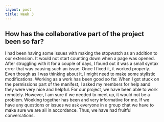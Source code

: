 ```yaml
---
layout: post
title: Week 3
---
```


## How has the collaborative part of the project been so far? ##

I had been having some issues with making the stopwatch as an addition to our extension. It would not start counting down when a page was opened. After struggling with it for a couple of days, I found out it was a small syntax error that was causing such an issue. Once I fixed it, it worked properly. Even though as I was thinking about it, I might need to make some stylistic modifications. Working as a work has been good so far. When I got stuck on the permissions part of the manifest, I asked my members for help aand they were very nice and helpful. For our project, we have been able to work remotely. However, I am sure if we needed to meet up, it would not be a problem. Woeking together has been and very informative for me. If we have any questions or issues we ask everyone in a group chat we have to make sure we are all in accordance. Thus, we have had fruitful conversations.
